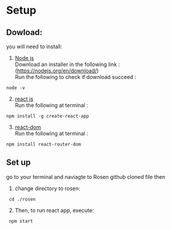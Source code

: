 # Setup
## Dowload: 
you will need to install: 
1. [Node js](https://jlhernando.com/blog/how-to-install-node-for-seo/)\
Download an installer in the following link :\
(https://nodejs.org/en/download/)\
Run the following to check if download succeed :
```console
node -v
```
2. [react js](https://www.geeksforgeeks.org/how-to-install-reactjs-on-windows/)\
Run the following at terminal :
```console
npm install -g create-react-app  
```
3. [react-dom](https://www.npmjs.com/package/react-dom)\
Run the following at terminal :
```console
npm install react-router-dom
```

## Set up 
 go to your terminal and naviagte to Rosen github cloned file then
1. change directory to rosen:
```console
 cd ./rosen
 ```
2. Then, to run react app, execute:
```console
 npm start
```
